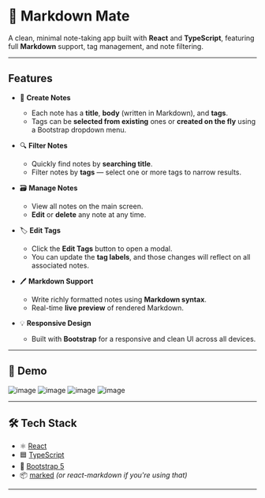 # 📝 Markdown Mate

A clean, minimal note-taking app built with **React** and **TypeScript**, featuring full **Markdown** support, tag management, and note filtering.

---

## Features

- 📝 **Create Notes**
  - Each note has a **title**, **body** (written in Markdown), and **tags**.
  - Tags can be **selected from existing** ones or **created on the fly** using a Bootstrap dropdown menu.

- 🔍 **Filter Notes**
  - Quickly find notes by **searching title**.
  - Filter notes by **tags** — select one or more tags to narrow results.

- 🗃️ **Manage Notes**
  - View all notes on the main screen.
  - **Edit** or **delete** any note at any time.

- 🏷️ **Edit Tags**
  - Click the **Edit Tags** button to open a modal.
  - You can update the **tag labels**, and those changes will reflect on all associated notes.

- 🖊️ **Markdown Support**
  - Write richly formatted notes using **Markdown syntax**.
  - Real-time **live preview** of rendered Markdown.

- 💡 **Responsive Design**
  - Built with **Bootstrap** for a responsive and clean UI across all devices.

---

## 📸 Demo

![image](https://github.com/user-attachments/assets/e9180407-3761-4802-a59d-1bf208297564)
![image](https://github.com/user-attachments/assets/90efb24d-ccb0-425b-b9ce-21c2bdb4e478)
![image](https://github.com/user-attachments/assets/7e914b3b-285d-4afd-bdb6-b591f346be42)
![image](https://github.com/user-attachments/assets/096fda53-2b3d-40ed-b519-5701588f1153)

---

## 🛠️ Tech Stack

- ⚛️ [React](https://reactjs.org/)
- 🟦 [TypeScript](https://www.typescriptlang.org/)
- 🎨 [Bootstrap 5](https://getbootstrap.com/)
- 📦 [marked](https://github.com/markedjs/marked) *(or react-markdown if you're using that)*

---


